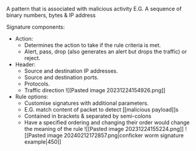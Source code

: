 A pattern that is associated with malicious activity E.G. A sequence of binary numbers, bytes & IP address

Signature components:
 - Action: 
   - Determines the action to take if the rule criteria is met. 
   - Alert, pass, drop (also generates an alert but drops the traffic) or reject.
 - Header: 
   - Source and destination IP addresses. 
   - Source and destination ports. 
   - Protocols. 
   - Traffic direction
  ![[Pasted image 20231224154926.png]]
 - Rule options: 
   - Customise signatures with additional parameters.
   - E.G. match content of packet to detect [[malicious payload]]s
   - Contained in brackets & separated by semi-colons
   - Have a specified ordering and changing their order would change the meaning of the rule
   ![[Pasted image 20231224155224.png]]
![[Pasted image 20240212172857.png|conficker worm signature example|450]]
